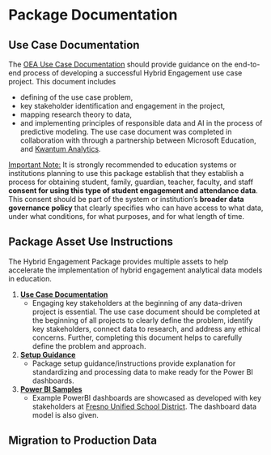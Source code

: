 # Package Documentation

## Use Case Documentation

The [OEA Use Case Documentation](https://github.com/microsoft/OpenEduAnalytics/blob/main/docs/use_cases/Open_Education_Analytics_Use_Case_Template_v3.docx) should provide guidance on the end-to-end process of developing a successful Hybrid Engagement use case project. This document includes 
 - defining of the use case problem,
 - key stakeholder identification and engagement in the project,
 - mapping research theory to data,
 - and implementing principles of responsible data and AI in the process of predictive modeling. 
The use case document was completed in collaboration with through a partnership between Microsoft Education, and [Kwantum Analytics](https://www.kwantumedu.com/).

<ins> Important Note:</ins> It is strongly recommended to education systems or institutions planning to use this package establish that they establish a process for obtaining student, family, guardian, teacher, faculty, and staff **consent for using this type of student engagement and attendance data**. This consent should be part of the system or institution’s **broader data governance policy** that clearly specifies who can have access to what data, under what conditions, for what purposes, and for what length of time.

## Package Asset Use Instructions

The Hybrid Engagement Package provides multiple assets to help accelerate the implementation of hybrid engagement analytical data models in education.

1. <strong>[Use Case Documentation](https://github.com/microsoft/OpenEduAnalytics/blob/main/docs/use_cases/Open_Education_Analytics_Use_Case_Template_v3.docx)</strong> 
      * Engaging key stakeholders at the beginning of any data-driven project is essential. The use case document should be completed at the beginning of all projects to clearly define the problem, identify key stakeholders, connect data to research, and address any ethical concerns. Further, completing this document helps to carefully define the problem and approach.
2. <strong>[Setup Guidance](https://github.com/cstohlmann/oea-hybrid-engagement-package#package-setup-instructions)</strong> 
      * Package setup guidance/instructions provide explanation for standardizing and processing data to make ready for the Power BI dashboards.
3. <strong>[Power BI Samples](https://github.com/cstohlmann/oea-hybrid-engagement-package/tree/main/powerbi)</strong> 
      * Example PowerBI dashboards are showcased as developed with key stakeholders at [Fresno Unified School District](https://www.fresnounified.org/). The dashboard data model is also given.
 
 ## Migration to Production Data
 

